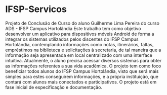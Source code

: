 # IFSP-Servicos
Projeto de Conclusão de Curso do aluno Guilherme Lima Pereira do curso ADS - IFSP Campus Hortolândia
Este trabalho tem como objetivo desenvolver um aplicativo para dispositivos móveis Android de forma a integrar os sistemas utilizados pelos discentes do IFSP Campus Hortolândia, contemplando informações como notas, itinerários, faltas, empréstimos na biblioteca e solicitações à secretaria, de tal maneira que a informação seja apresentada em local centralizado com uma interface intuitiva. Atualmente, o aluno precisa acessar diversos sistemas para obter as informações referentes a sua vida acadêmica. O projeto tem como foco beneficiar todos alunos do IFSP Campus Hortolândia, visto que será mais simples para estes conseguirem informações, e a própria instituição, que contará com alunos mais conectados e participativos. O projeto está em fase inicial de especificação e documentação.
